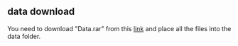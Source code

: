 
## data download 

You need to download "Data.rar" from this [link](https://drive.google.com/file/d/1ZkwgNf5gaP4_jtfIkMTv0AUCbVV_-j0i/view?usp=share_link) and place all the files into the data folder.


